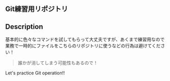 ## Git練習用リポジトリ
## Description
基本的に色々なコマンドを試してもらって大丈夫ですが、あくまで練習用なので業務で一時的にファイルをこちらのリポジトリに使うなどの行為は避けてください！
>  誰かが消してしまう可能性もあるので！

Let's practice Git operation!!